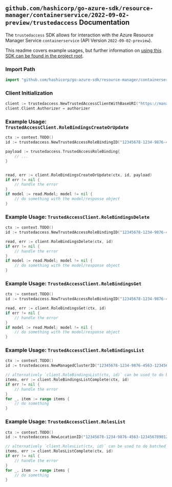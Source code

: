 
## `github.com/hashicorp/go-azure-sdk/resource-manager/containerservice/2022-09-02-preview/trustedaccess` Documentation

The `trustedaccess` SDK allows for interaction with the Azure Resource Manager Service `containerservice` (API Version `2022-09-02-preview`).

This readme covers example usages, but further information on [using this SDK can be found in the project root](https://github.com/hashicorp/go-azure-sdk/tree/main/docs).

### Import Path

```go
import "github.com/hashicorp/go-azure-sdk/resource-manager/containerservice/2022-09-02-preview/trustedaccess"
```


### Client Initialization

```go
client := trustedaccess.NewTrustedAccessClientWithBaseURI("https://management.azure.com")
client.Client.Authorizer = authorizer
```


### Example Usage: `TrustedAccessClient.RoleBindingsCreateOrUpdate`

```go
ctx := context.TODO()
id := trustedaccess.NewTrustedAccessRoleBindingID("12345678-1234-9876-4563-123456789012", "example-resource-group", "resourceValue", "trustedAccessRoleBindingValue")

payload := trustedaccess.TrustedAccessRoleBinding{
	// ...
}


read, err := client.RoleBindingsCreateOrUpdate(ctx, id, payload)
if err != nil {
	// handle the error
}
if model := read.Model; model != nil {
	// do something with the model/response object
}
```


### Example Usage: `TrustedAccessClient.RoleBindingsDelete`

```go
ctx := context.TODO()
id := trustedaccess.NewTrustedAccessRoleBindingID("12345678-1234-9876-4563-123456789012", "example-resource-group", "resourceValue", "trustedAccessRoleBindingValue")

read, err := client.RoleBindingsDelete(ctx, id)
if err != nil {
	// handle the error
}
if model := read.Model; model != nil {
	// do something with the model/response object
}
```


### Example Usage: `TrustedAccessClient.RoleBindingsGet`

```go
ctx := context.TODO()
id := trustedaccess.NewTrustedAccessRoleBindingID("12345678-1234-9876-4563-123456789012", "example-resource-group", "resourceValue", "trustedAccessRoleBindingValue")

read, err := client.RoleBindingsGet(ctx, id)
if err != nil {
	// handle the error
}
if model := read.Model; model != nil {
	// do something with the model/response object
}
```


### Example Usage: `TrustedAccessClient.RoleBindingsList`

```go
ctx := context.TODO()
id := trustedaccess.NewManagedClusterID("12345678-1234-9876-4563-123456789012", "example-resource-group", "resourceValue")

// alternatively `client.RoleBindingsList(ctx, id)` can be used to do batched pagination
items, err := client.RoleBindingsListComplete(ctx, id)
if err != nil {
	// handle the error
}
for _, item := range items {
	// do something
}
```


### Example Usage: `TrustedAccessClient.RolesList`

```go
ctx := context.TODO()
id := trustedaccess.NewLocationID("12345678-1234-9876-4563-123456789012", "locationValue")

// alternatively `client.RolesList(ctx, id)` can be used to do batched pagination
items, err := client.RolesListComplete(ctx, id)
if err != nil {
	// handle the error
}
for _, item := range items {
	// do something
}
```

